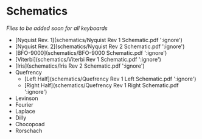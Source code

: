 # Schematics

*Files to be added soon for all keyboards*

- [Nyquist Rev. 1](schematics/Nyquist Rev 1 Schematic.pdf ':ignore')
- [Nyquist Rev. 2](schematics/Nyquist Rev 2 Schematic.pdf ':ignore')
- [BFO-9000](schematics/BFO-9000 Schematic.pdf ':ignore')
- [Viterbi](schematics/Viterbi Rev 1 Schematic.pdf ':ignore')
- [Iris](schematics/Iris Rev 2 Schematic.pdf ':ignore')
- Quefrency
    - [Left Half](schematics/Quefrency Rev 1 Left Schematic.pdf ':ignore')
    - [Right Half](schematics/Quefrency Rev 1 Right Schematic.pdf ':ignore')
- Levinson
- Fourier
- Laplace
- Dilly
- Chocopoad
- Rorschach
